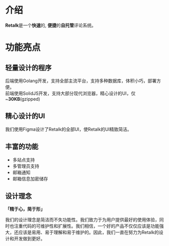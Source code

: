 # 介绍

**Retalk**是一个**快速**的, **便捷**的**自托管**评论系统。

# 功能亮点

## 轻量设计的程序

后端使用Golang开发，支持全部主流平台，支持多种数据库，体积小巧，部署方便。  
前端使用SolidJS开发，支持大部分现代浏览器，精心设计的UI，仅 ~**30KB**(gzipped)

## 精心设计的UI

我们使用Figma设计了Retalk的全部UI，使Retalk的UI精致简洁。

## 丰富的功能

- 多站点支持
- 多管理员支持
- 邮箱通知
- 邮箱信息加密储存

## 设计理念

**「精于心，简于形」**

我们的设计理念是简洁而不失功能性。我们致力于为用户提供最好的使用体验，同时也注重代码的可维护性和扩展性。我们相信，一个好的产品不仅仅应该是功能强大，还应该是易用、易于理解和易于维护的。因此，我们一直在努力为Retalk的设计和开发做到更好。
